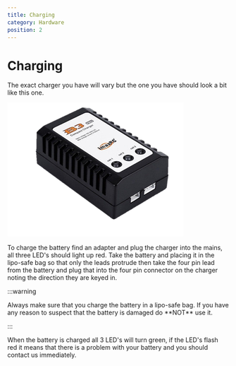 ```yaml
---
title: Charging
category: Hardware
position: 2
---
```

# Charging

The exact charger you have will vary but the one you have should look a bit like this one. 

![A charger](./images/charger.png)

To charge the battery find an adapter and plug the charger into the mains, all three LED's should light up red. Take the battery and placing it in the lipo-safe bag so that only the leads protrude then take the four pin lead from the battery and plug that into the four pin connector on the charger noting the direction they are keyed in.

:::warning

Always make sure that you charge the battery in a lipo-safe bag. If you have any reason to suspect that the battery is damaged do \*\*NOT\*\* use it.

:::

When the battery is charged all 3 LED's will turn green, if the LED's flash red it means that there is a problem with your battery and you should contact us immediately.
